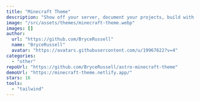 ```yaml
---
title: "Minecraft Theme"
description: "Show off your server, document your projects, build with blocks, display items and paintings, create game like GUIs, and tons more!"
image: "/src/assets/themes/minecraft-theme.webp"
images: []
author:
  url: "https://github.com/BryceRussell"
  name: "BryceRussell"
  avatar: "https://avatars.githubusercontent.com/u/19967622?v=4"
categories:
  - "other"
repoUrl: "https://github.com/BryceRussell/astro-minecraft-theme"
demoUrl: "https://minecraft-theme.netlify.app/"
stars: 16
tools:
  - "tailwind"
---
```

